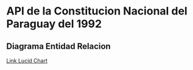 # API de la Constitucion Nacional del Paraguay del 1992



## Diagrama Entidad Relacion
[Link Lucid Chart](https://www.lucidchart.com/invitations/accept/1f19a3c8-b81c-4ce5-aade-8619e5775a92)
